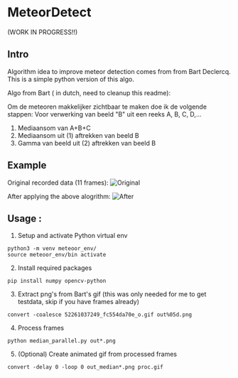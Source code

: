 # MeteorDetect

(WORK IN PROGRESS!!)

## Intro

Algorithm idea to improve meteor detection comes from from Bart Declercq.
This is a simple python version of this algo.

Algo from Bart ( in dutch, need to cleanup this readme):

Om de meteoren makkelijker zichtbaar te maken doe ik de volgende stappen:
Voor verwerking van beeld "B" uit een reeks A, B, C, D,...

1) Mediaansom van A+B+C
2) Mediaansom uit (1) aftrekken van beeld B
3) Gamma van beeld uit (2) aftrekken van beeld B

## Example 

Original recorded data (11 frames):
![Original](https://live.staticflickr.com/65535/52261037249_fc554da70e_o.gif)

After applying the above alogrithm:
![After](https://live.staticflickr.com/65535/52259782297_39a5f8e20d_o.gif)

## Usage :

1. Setup and activate Python virtual env
```
python3 -m venv meteoor_env/
source meteoor_env/bin activate
```
2. Install required packages
```
pip install numpy opencv-python
```
3. Extract png's from Bart's gif (this was only needed for me to get testdata, skip if you have frames already)
```
convert -coalesce 52261037249_fc554da70e_o.gif out%05d.png
```
4. Process frames
```
python median_parallel.py out*.png
```
5. (Optional) Create animated gif from processed frames
```
convert -delay 0 -loop 0 out_median*.png proc.gif
```

